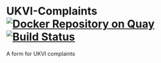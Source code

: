 # UKVI-Complaints [![Docker Repository on Quay](https://quay.io/repository/ukhomeofficedigital/ukvi-complaints/status "Docker Repository on Quay")](https://quay.io/repository/ukhomeofficedigital/ukvi-complaints) [![Build Status](https://drone.digital.homeoffice.gov.uk/api/badges/UKHomeOffice/UKVI-Complaints/status.svg)](https://drone.digital.homeoffice.gov.uk/UKHomeOffice/UKVI-Complaints)
A form for UKVI complaints
